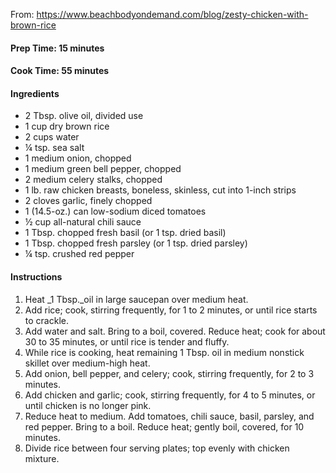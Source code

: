 From: https://www.beachbodyondemand.com/blog/zesty-chicken-with-brown-rice
 
#### Prep Time: 15 minutes
#### Cook Time: 55 minutes

#### Ingredients

* 2 Tbsp. olive oil, divided use
* 1 cup dry brown rice
* 2 cups water
* ¼ tsp. sea salt
* 1 medium onion, chopped
* 1 medium green bell pepper, chopped
* 2 medium celery stalks, chopped
* 1 lb. raw chicken breasts, boneless, skinless, cut into 1-inch strips
* 2 cloves garlic, finely chopped
* 1 (14.5-oz.) can low-sodium diced tomatoes
* ½ cup all-natural chili sauce
* 1 Tbsp. chopped fresh basil (or 1 tsp. dried basil)
* 1 Tbsp. chopped fresh parsley (or 1 tsp. dried parsley)
* ¼ tsp. crushed red pepper

#### Instructions

1. Heat _1 Tbsp._oil in large saucepan over medium heat.
2. Add rice; cook, stirring frequently, for 1 to 2 minutes, or until rice starts to crackle.
3. Add water and salt. Bring to a boil, covered. Reduce heat; cook for about 30 to 35 minutes, or until rice is tender and fluffy.
4. While rice is cooking, heat remaining 1 Tbsp. oil in medium nonstick skillet over medium-high heat.
5. Add onion, bell pepper, and celery; cook, stirring frequently, for 2 to 3 minutes.
6. Add chicken and garlic; cook, stirring frequently, for 4 to 5 minutes, or until chicken is no longer pink.
7. Reduce heat to medium. Add tomatoes, chili sauce, basil, parsley, and red pepper. Bring to a boil. Reduce heat; gently boil, covered, for 10 minutes.
8. Divide rice between four serving plates; top evenly with chicken mixture.
